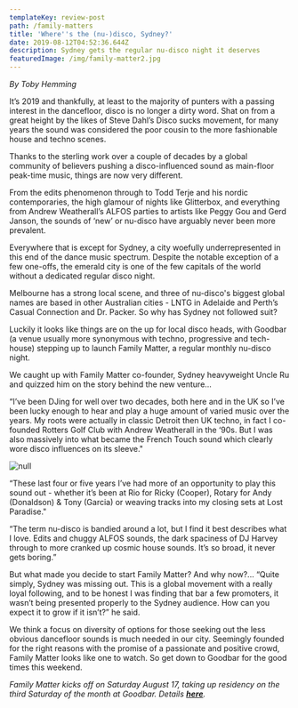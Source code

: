 ```yaml
---
templateKey: review-post
path: /family-matters
title: 'Where''s the (nu-)disco, Sydney?'
date: 2019-08-12T04:52:36.644Z
description: Sydney gets the regular nu-disco night it deserves
featuredImage: /img/family-matter2.jpg
---
```

_By Toby Hemming_

It’s 2019 and thankfully, at least to the majority of punters with a passing interest in the dancefloor, disco is no longer a dirty word. Shat on from a great height by the likes of Steve Dahl’s Disco sucks movement, for many years the sound was considered the poor cousin to the more fashionable house and techno scenes. 

Thanks to the sterling work over a couple of decades by a global community of believers pushing a disco-influenced sound as main-floor peak-time music, things are now very different.

From the edits phenomenon through to Todd Terje and his nordic contemporaries, the high glamour of nights like Glitterbox, and everything from Andrew Weatherall’s ALFOS parties to artists like Peggy Gou and Gerd Janson, the sounds of ‘new’ or nu-disco have arguably never been more prevalent.

Everywhere that is except for Sydney, a city woefully underrepresented in this end of the dance music spectrum. Despite the notable exception of a few one-offs, the emerald city is one of the few capitals of the world without a dedicated regular disco night. 

Melbourne has a strong local scene, and three of nu-disco's biggest global names are based in other Australian cities - LNTG in Adelaide and Perth’s Casual Connection and Dr. Packer. So why has Sydney not followed suit?

Luckily it looks like things are on the up for local disco heads, with Goodbar (a venue usually more synonymous with techno, progressive and tech-house) stepping up to launch Family Matter, a regular monthly nu-disco night.

We caught up with Family Matter co-founder, Sydney heavyweight Uncle Ru and quizzed him on the story behind the new venture…

“I’ve been DJing for well over two decades, both here and in the UK so I’ve been lucky enough to hear and play a huge amount of varied music over the years. My roots were actually in classic Detroit then UK techno, in fact I co-founded Rotters Golf Club with Andrew Weatherall in the ‘90s. But I was also massively into what became the French Touch sound which clearly wore disco influences on its sleeve." 

![null](/img/family-matter1.jpg)

“These last four or five years I’ve had more of an opportunity to play this sound out - whether it’s been at Rio for Ricky (Cooper), Rotary for Andy (Donaldson) & Tony (Garcia) or weaving tracks into my closing sets at Lost Paradise."

“The term nu-disco is bandied around a lot, but I find it best describes what I love. Edits and chuggy ALFOS sounds, the dark spaciness of DJ Harvey through to more cranked up cosmic house sounds. It’s so broad, it never gets boring.”

But what made you decide to start Family Matter? And why now?... “Quite simply, Sydney was missing out. This is a global movement with a really loyal following, and to be honest I was finding that bar a few promoters, it wasn’t being presented properly to the Sydney audience. How can you expect it to grow if it isn’t?” he said. 

We think a focus on diversity of options for those seeking out the less obvious dancefloor sounds is much needed in our city. Seemingly founded for the right reasons with the promise of a passionate and positive crowd, Family Matter looks like one to watch. So get down to Goodbar for the good times this weekend.

_Family Matter kicks off on Saturday August 17, taking up residency on the third Saturday of the month at Goodbar. Details [**here**](https://www.facebook.com/events/389794344979294/)._
